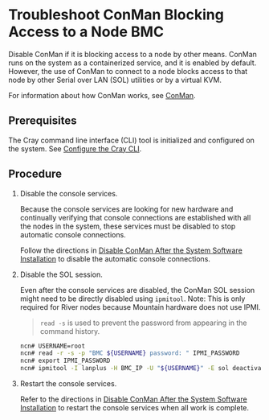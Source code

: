 # Troubleshoot ConMan Blocking Access to a Node BMC

Disable ConMan if it is blocking access to a node by other means. ConMan runs on the system as a containerized service, and it is enabled by default. However, the use of ConMan to connect to a node
blocks access to that node by other Serial over LAN \(SOL\) utilities or by a virtual KVM.

For information about how ConMan works, see [ConMan](ConMan.md).

## Prerequisites

The Cray command line interface \(CLI\) tool is initialized and configured on the system. See [Configure the Cray CLI](../configure_cray_cli.md).

## Procedure

1. Disable the console services.

    Because the console services are looking for new hardware and continually verifying that console
    connections are established with all the nodes in the system, these services must be disabled
    to stop automatic console connections.

    Follow the directions in [Disable ConMan After the System Software Installation](Disable_ConMan_After_System_Software_Installation.md) to
    disable the automatic console connections.

1. Disable the SOL session.

    Even after the console services are disabled, the ConMan SOL session might need to be directly disabled using `ipmitool`.
    Note: This is only required for River nodes because Mountain hardware does not use IPMI.

    > `read -s` is used to prevent the password from appearing in the command history.

    ```bash
    ncn# USERNAME=root
    ncn# read -r -s -p "BMC ${USERNAME} password: " IPMI_PASSWORD
    ncn# export IPMI_PASSWORD
    ncn# ipmitool -I lanplus -H BMC_IP -U "${USERNAME}" -E sol deactivate
    ```

1. Restart the console services.

    Refer to the directions in [Disable ConMan After the System Software Installation](Disable_ConMan_After_System_Software_Installation.md) to restart the console services
    when all work is complete.
